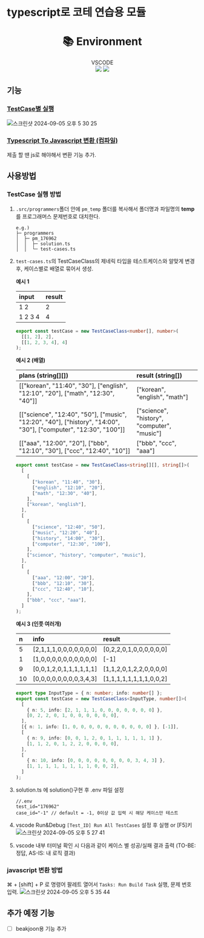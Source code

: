 # typescript로 코테 연습용 모듈

<div align=center><h1>📚 Environment</h1></div>
<div align=center>
  VSCODE
  </br>
  <img src="https://img.shields.io/badge/node.js-339933?style=for-the-badge&logo=Node.js&logoColor=white">
  <img src="https://img.shields.io/badge/typescript-3178C6?style=for-the-badge&logo=TypeScript&logoColor=white">
</div>

## 기능

### [TestCase별 실행](#TestCase-실행-방법)

![스크린샷 2024-09-05 오후 5 30 25](https://github.com/user-attachments/assets/f91255c4-cc0b-4698-939c-53511de435f9)

### [Typescript To Javascript 변환 (컴파일)](#javascript-변환-방법)

제출 할 땐 js로 해야해서 변환 기능 추가.

## 사용방법

### TestCase 실행 방법

1. `.src/programmers`폴더 안에 `pm_temp` 폴더를 복사해서 폴더명과 파일명의 **temp**를 프로그래머스 문제번호로 대치한다.
   ```
   e.g.)
   ├─ programmers
   │  ├─ pm_176962
   │  │  ├─ solution.ts
   │  │  └─ test-cases.ts
   ```
2. `test-cases.ts`의 TestCaseClass의 제네릭 타입을 테스트케이스와 알맞게 변경 후, 케이스별로 배열로 묶어서 생성.

   **예시 1**

   | input   | result |
   | :------ | :----- |
   | 1 2     | 2      |
   | 1 2 3 4 | 4      |

   ```typescript
   export const testCase = new TestCaseClass<number[], number>(
     [[1, 2], 2],
     [[1, 2, 3, 4], 4]
   );
   ```

   **예시 2 (배열)**

   | plans (string[][])                                                                                               | result (string[])                           |
   | :--------------------------------------------------------------------------------------------------------------- | :------------------------------------------ |
   | [["korean", "11:40", "30"], ["english", "12:10", "20"], ["math", "12:30", "40"]]                                 | ["korean", "english", "math"]               |
   | [["science", "12:40", "50"], ["music", "12:20", "40"], ["history", "14:00", "30"], ["computer", "12:30", "100"]] | ["science", "history", "computer", "music"] |
   | [["aaa", "12:00", "20"], ["bbb", "12:10", "30"], ["ccc", "12:40", "10"]]                                         | ["bbb", "ccc", "aaa"]                       |

   ```typescript
   export const testCase = new TestCaseClass<string[][], string[]>(
     [
       [
         ["korean", "11:40", "30"],
         ["english", "12:10", "20"],
         ["math", "12:30", "40"],
       ],
       ["korean", "english"],
     ],
     [
       [
         ["science", "12:40", "50"],
         ["music", "12:20", "40"],
         ["history", "14:00", "30"],
         ["computer", "12:30", "100"],
       ],
       ["science", "history", "computer", "music"],
     ],
     [
       [
         ["aaa", "12:00", "20"],
         ["bbb", "12:10", "30"],
         ["ccc", "12:40", "10"],
       ],
       ["bbb", "ccc", "aaa"],
     ]
   );
   ```

   **예시 3 (인풋 여러개)**

   | n   | info                    | result                  |
   | :-- | :---------------------- | :---------------------- |
   | 5   | [2,1,1,1,0,0,0,0,0,0,0] | [0,2,2,0,1,0,0,0,0,0,0] |
   | 1   | [1,0,0,0,0,0,0,0,0,0,0] | [-1]                    |
   | 9   | [0,0,1,2,0,1,1,1,1,1,1] | [1,1,2,0,1,2,2,0,0,0,0] |
   | 10  | [0,0,0,0,0,0,0,0,3,4,3] | [1,1,1,1,1,1,1,1,0,0,2] |

   ```typescript
   export type InputType = { n: number; info: number[] };
   export const testCase = new TestCaseClass<InputType, number[]>(
     [
       { n: 5, info: [2, 1, 1, 1, 0, 0, 0, 0, 0, 0, 0] },
       [0, 2, 2, 0, 1, 0, 0, 0, 0, 0, 0],
     ],
     [{ n: 1, info: [1, 0, 0, 0, 0, 0, 0, 0, 0, 0, 0] }, [-1]],
     [
       { n: 9, info: [0, 0, 1, 2, 0, 1, 1, 1, 1, 1, 1] },
       [1, 1, 2, 0, 1, 2, 2, 0, 0, 0, 0],
     ],
     [
       { n: 10, info: [0, 0, 0, 0, 0, 0, 0, 0, 3, 4, 3] },
       [1, 1, 1, 1, 1, 1, 1, 1, 0, 0, 2],
     ]
   );
   ```

3. solution.ts 에 solution()구현 후 .env 파일 설정
   ```
   //.env
   test_id="176962"
   case_id="-1" // default = -1, 0이상 값 입력 시 해당 케이스만 테스트
   ```
4. vscode Run&Debug `[Test_ID] Run All TestCases` 설정 후 실행 or [F5]키
   ![스크린샷 2024-09-05 오후 5 27 41](https://github.com/user-attachments/assets/632a693b-1876-4c67-b839-b617a64d580f)

5. vscode 내부 터미널 확인 시 다음과 같이 케이스 별 성공/실패 결과 출력 (TO-BE: 정답, AS-IS: 내 로직 결과)

### javascript 변환 방법

⌘ + [shift] + P 로 명령어 팔레트 열어서 `Tasks: Run Build Task` 실행, 문제 번호 입력.
![스크린샷 2024-09-05 오후 5 35 44](https://github.com/user-attachments/assets/72904c51-e7a4-4750-be0a-9793aea63c49)

## 추가 예정 기능

- [ ] beakjoon용 기능 추가
